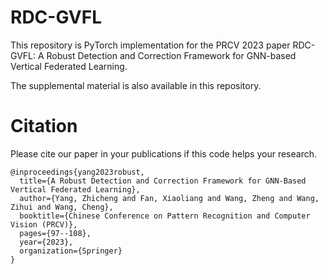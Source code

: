 # RDC-GVFL
This repository is PyTorch implementation for the PRCV 2023 paper RDC-GVFL: A Robust Detection and Correction Framework for GNN-based Vertical Federated Learning.

The supplemental material is also available in this repository.

# Citation
Please cite our paper in your publications if this code helps your research.
```
@inproceedings{yang2023robust,
  title={A Robust Detection and Correction Framework for GNN-Based Vertical Federated Learning},
  author={Yang, Zhicheng and Fan, Xiaoliang and Wang, Zheng and Wang, Zihui and Wang, Cheng},
  booktitle={Chinese Conference on Pattern Recognition and Computer Vision (PRCV)},
  pages={97--108},
  year={2023},
  organization={Springer}
}
```
